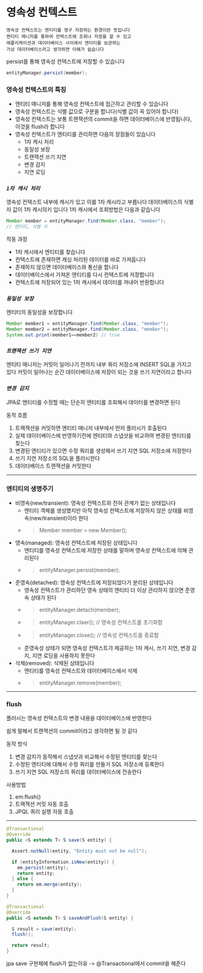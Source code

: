 # 영속성 컨텍스트

``` text
영속성 컨텍스트는 엔티티를 영구 저장하는 환경이란 뜻입니다
엔티티 매니저를 통하여 컨텍스트에 조회나 저장을 할 수 있고 
애플리케이션과 데이터베이스 사이에서 엔티티를 보관하는 
가상 데이터베이스라고 생각하면 이해가 쉽습니다
```

persist를 통해 영속성 컨텍스트에 저장할 수 있습니다
``` java
entityManager.persist(member);
```

### 영속성 컨텍스트의 특징

- 엔티티 매니저를 통해 영속성 컨텍스트에 접근하고 관리할 수 있습니다
- 영속성 컨텍스트는 식별 값으로 구분을 합니다(식별 값이 꼭 있어야 합니다)
- 영속성 컨텍스트는 보통 트랜잭션의 commit을 하면 데이터베이스에 반영됩니다, 이것을 flush라 합니다
- 영속성 컨텍스트가 엔티티를 관리하면 다음의 장점들이 있습니다
  - 1차 캐시 처리
  - 동일성 보장
  - 트랜잭션 쓰기 지연
  - 변경 감지
  - 지연 로딩

### **_`1차 캐시 처리`_**  

영속성 컨텍스트 내부에 캐시가 있고 이를 1차 캐시라고 부릅니다
데이터베이스의 식별자 값이 1차 캐시의키 입니다 1차 캐시에서 조회방법은 다음과 같습니다
``` java
Member member = entityManager.find(Member.class, "member");
// 엔티티, 식별 키
```
작동 과정 
- 1차 캐시에서 엔티티를 찾습니다
- 컨텍스트에 존재하면 캐싱 처리된 데이터를 바로 가져옵니다
- 존재하지 않으면 데이터베이스와 통신을 합니다
- 데이터베이스에서 가져온 엔티티를 다시 컨텍스트에 저장합니다 
- 컨텍스트에 저장되어 있는 1차 캐시에서 데이터를 꺼내어 반환합니다


### **_`동일성 보장`_**  

엔티티의 동일성을 보장합니다
``` java
Member member1 = entityManager.find(Member.class, "member");
Member member2 = entityManager.find(Member.class, "member");
System.out.print(member1==member2) // true
```


### **_`트랜잭션 쓰기 지연`_**

엔티티 매니저는 커밋이 일어나기 전까지 내부 쿼리 저장소에 INSERT SQL을 가지고 있다
커밋이 일어나는 순간 데이터베이스에 저장이 되는 것을 쓰기 지연이라고 합니다


### **_`변경 감지`_**

JPA로 엔티티를 수정할 때는 단순히 엔티티를 조회해서 데이터를 변경하면 된다

동작 흐름
1. 트랙잭션을 커밋하면 엔티티 매니저 내부에서 먼저 플러시가 호출된다
2. 실제 데이터베이스에 반영하기전에 엔티티와 스냅샷을 비교하여 변경된 엔티티를 찾는다
3. 변경된 엔티티가 있으면 수정 쿼리를 생성해서 쓰기 지연 SQL 저장소에 저장한다
4. 쓰기 지연 저장소의 SQL을 플러시한다
5. 데이터베이스 트랜잭션을 커밋한다

---

### 엔티티의 생명주기
- 비영속(new/transient): 영속성 컨텍스트와 전혀 관계가 없는 상태입니다
    - 엔티티 객체를 생성했지만 아직 영속성 컨텍스트에 저장하지 않은 상태를 비영속(new/transient)이라 한다
    - > Member member = new Member();
- 영속(managed): 영속성 컨텍스트에 저장된 상태입니다
    - 엔티티를 영속성 컨텍스트에 저장한 상태를 말하며 영속성 컨텍스트에 의해 관리된다
    - > entityManager.persist(member);
- 준영속(detached): 영속성 컨텍스트에 저장되었다가 분리된 상태입니다
    - 영속성 컨텍스트가 관리하던 영속 상태의 엔티티 더 이상 관리하지 않으면 준영속 상태가 된다
    - > entityManager.detach(member);
    - > entityManager.claer(); // 영속성 컨텍스트를 초기화함
    - > entityManager.close(); // 영속성 컨텍스트를 종료함
    - 준영속성 상태가 되면 영속성 컨텍스트가 제공하는 1차 캐시, 쓰기 지연, 변경 감지, 지연 로딩을 사용하지 못한다
- 삭제(removed): 삭제된 상태입니다
    - 엔티티를 영속성 컨텍스트와 데이터베이스에서 삭제
    - > entityManager.remove(member);

---

### flush
플러시는 영속성 컨텍스트의 변경 내용을 데이터베이스에 반영한다 

쉽게 말해서 트랜잭션의 commit이라고 생각하면 될 것 같다

동작 방식
1. 변경 감지가 동작해서 스냅샷과 비교해서 수정된 엔티티를 찾는다
2. 수정된 엔티티에 대해서 수정 쿼리를 만들거 SQL 저장소에 등록한다
3. 쓰기 지연 SQL 저장소의 쿼리를 데이터베이스에 전송한다

사용방법
1. em.flush()
2. 트랙잭션 커밋 자동 호출
3. JPQL 쿼리 실행 자동 호출

---
``` java
@Transactional
@Override
public <S extends T> S save(S entity) {

  Assert.notNull(entity, "Entity must not be null");

  if (entityInformation.isNew(entity)) {
    em.persist(entity);
    return entity;
  } else {
    return em.merge(entity);
  }
}

@Transactional
@Override
public <S extends T> S saveAndFlush(S entity) {

  S result = save(entity);
  flush();

  return result;
}
```

jpa save 구현체에 flush가 없는이유
-> @Transactional에서 commit을 해준다
